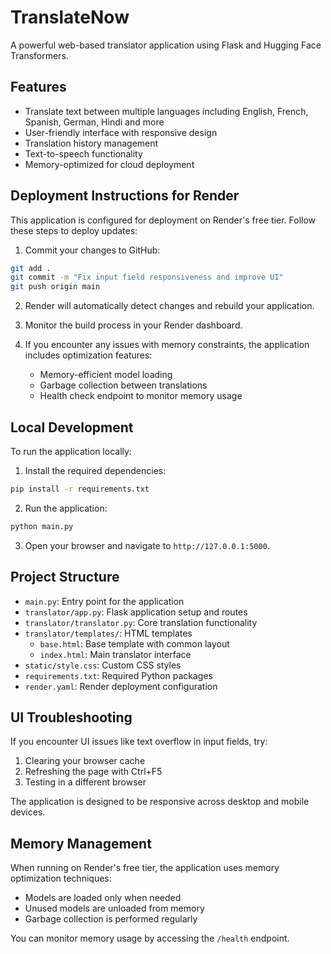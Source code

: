 # TranslateNow

A powerful web-based translator application using Flask and Hugging Face Transformers.

## Features

- Translate text between multiple languages including English, French, Spanish, German, Hindi and more
- User-friendly interface with responsive design
- Translation history management
- Text-to-speech functionality
- Memory-optimized for cloud deployment

## Deployment Instructions for Render

This application is configured for deployment on Render's free tier. Follow these steps to deploy updates:

1. Commit your changes to GitHub:

```bash
git add .
git commit -m "Fix input field responsiveness and improve UI"
git push origin main
```

2. Render will automatically detect changes and rebuild your application.

3. Monitor the build process in your Render dashboard.

4. If you encounter any issues with memory constraints, the application includes optimization features:
   - Memory-efficient model loading
   - Garbage collection between translations
   - Health check endpoint to monitor memory usage

## Local Development

To run the application locally:

1. Install the required dependencies:

```bash
pip install -r requirements.txt
```

2. Run the application:

```bash
python main.py
```

3. Open your browser and navigate to `http://127.0.0.1:5000`.

## Project Structure

- `main.py`: Entry point for the application
- `translator/app.py`: Flask application setup and routes
- `translator/translator.py`: Core translation functionality
- `translator/templates/`: HTML templates
  - `base.html`: Base template with common layout
  - `index.html`: Main translator interface
- `static/style.css`: Custom CSS styles
- `requirements.txt`: Required Python packages
- `render.yaml`: Render deployment configuration

## UI Troubleshooting

If you encounter UI issues like text overflow in input fields, try:

1. Clearing your browser cache
2. Refreshing the page with Ctrl+F5
3. Testing in a different browser

The application is designed to be responsive across desktop and mobile devices.

## Memory Management

When running on Render's free tier, the application uses memory optimization techniques:
- Models are loaded only when needed
- Unused models are unloaded from memory
- Garbage collection is performed regularly

You can monitor memory usage by accessing the `/health` endpoint.
